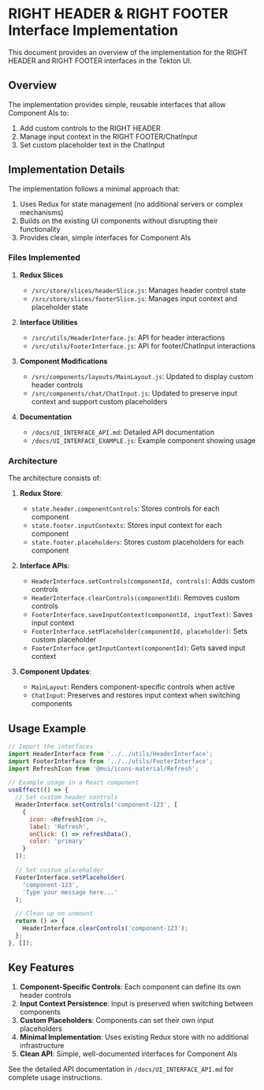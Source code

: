 # RIGHT HEADER & RIGHT FOOTER Interface Implementation

This document provides an overview of the implementation for the RIGHT HEADER and RIGHT FOOTER interfaces in the Tekton UI.

## Overview

The implementation provides simple, reusable interfaces that allow Component AIs to:

1. Add custom controls to the RIGHT HEADER
2. Manage input context in the RIGHT FOOTER/ChatInput 
3. Set custom placeholder text in the ChatInput

## Implementation Details

The implementation follows a minimal approach that:

1. Uses Redux for state management (no additional servers or complex mechanisms)
2. Builds on the existing UI components without disrupting their functionality
3. Provides clean, simple interfaces for Component AIs

### Files Implemented

1. **Redux Slices**
   - `/src/store/slices/headerSlice.js`: Manages header control state
   - `/src/store/slices/footerSlice.js`: Manages input context and placeholder state

2. **Interface Utilities**
   - `/src/utils/HeaderInterface.js`: API for header interactions
   - `/src/utils/FooterInterface.js`: API for footer/ChatInput interactions

3. **Component Modifications**
   - `/src/components/layouts/MainLayout.js`: Updated to display custom header controls
   - `/src/components/chat/ChatInput.js`: Updated to preserve input context and support custom placeholders

4. **Documentation**
   - `/docs/UI_INTERFACE_API.md`: Detailed API documentation
   - `/docs/UI_INTERFACE_EXAMPLE.js`: Example component showing usage

### Architecture

The architecture consists of:

1. **Redux Store**:
   - `state.header.componentControls`: Stores controls for each component
   - `state.footer.inputContexts`: Stores input context for each component
   - `state.footer.placeholders`: Stores custom placeholders for each component

2. **Interface APIs**:
   - `HeaderInterface.setControls(componentId, controls)`: Adds custom controls
   - `HeaderInterface.clearControls(componentId)`: Removes custom controls
   - `FooterInterface.saveInputContext(componentId, inputText)`: Saves input context
   - `FooterInterface.setPlaceholder(componentId, placeholder)`: Sets custom placeholder
   - `FooterInterface.getInputContext(componentId)`: Gets saved input context

3. **Component Updates**:
   - `MainLayout`: Renders component-specific controls when active
   - `ChatInput`: Preserves and restores input context when switching components

## Usage Example

```javascript
// Import the interfaces
import HeaderInterface from '../../utils/HeaderInterface';
import FooterInterface from '../../utils/FooterInterface';
import RefreshIcon from '@mui/icons-material/Refresh';

// Example usage in a React component
useEffect(() => {
  // Set custom header controls
  HeaderInterface.setControls('component-123', [
    {
      icon: <RefreshIcon />,
      label: 'Refresh',
      onClick: () => refreshData(),
      color: 'primary'
    }
  ]);

  // Set custom placeholder
  FooterInterface.setPlaceholder(
    'component-123',
    'Type your message here...'
  );

  // Clean up on unmount
  return () => {
    HeaderInterface.clearControls('component-123');
  };
}, []);
```

## Key Features

1. **Component-Specific Controls**: Each component can define its own header controls
2. **Input Context Persistence**: Input is preserved when switching between components
3. **Custom Placeholders**: Components can set their own input placeholders
4. **Minimal Implementation**: Uses existing Redux store with no additional infrastructure
5. **Clean API**: Simple, well-documented interfaces for Component AIs

See the detailed API documentation in `/docs/UI_INTERFACE_API.md` for complete usage instructions.